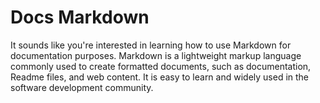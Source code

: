# Docs Markdown

It sounds like you're interested in learning how to use Markdown for documentation purposes. Markdown is
a lightweight markup language commonly used to create formatted documents, such as documentation, Readme files, and web content. It is easy to learn and widely used in the software development community.
